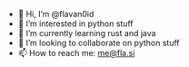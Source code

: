 - 👋 Hi, I’m @flavan0id
- 👀 I’m interested in python stuff
- 🌱 I’m currently learning rust and java
- 💞️ I’m looking to collaborate on python stuff
- 📫 How to reach me: me@fla.si

<!---
flavan0id/flavan0id is a ✨ special ✨ repository because its `README.md` (this file) appears on your GitHub profile.
You can click the Preview link to take a look at your changes.
--->
